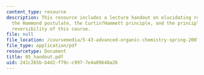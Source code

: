 ```yaml
---
content_type: resource
description: This resource includes a lecture handout on elucidating reaction mechanisms,
  the Hammond postulate, the Curtin?Hammett principle, and the principle of microscopic
  reversibility of this course.
file: null
file_location: /coursemedia/5-43-advanced-organic-chemistry-spring-2007/241c265bb4d2f79cc9977e4a09648a26_05_handout.pdf
file_type: application/pdf
resourcetype: Document
title: 05_handout.pdf
uid: 241c265b-b4d2-f79c-c997-7e4a09648a26
---
```

